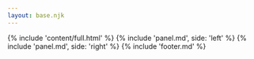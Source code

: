 ```yaml
---
layout: base.njk
---
```

{% include 'content/full.html' %}
{% include 'panel.md', side: 'left' %}
{% include 'panel.md', side: 'right' %}
{% include 'footer.md' %}
